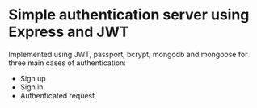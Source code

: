 # Simple authentication server using Express and JWT

Implemented using JWT, passport, bcrypt, mongodb and mongoose for three main cases of authentication:
- Sign up
- Sign in
- Authenticated request 
